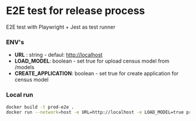 # E2E test for release process

E2E test with Playwright + Jest as test runner

### ENV's

* **URL** : string - defaul: <http://localhost>
* **LOAD_MODEL**: boolean - set true for upload census model from /models
* **CREATE_APPLICATION**: boolean - set true for create application for census model

### Local run

```sh
docker build -t prod-e2e .
docker run --network=host -e URL=http://localhost -e LOAD_MODEL=true prod-e2e
```

